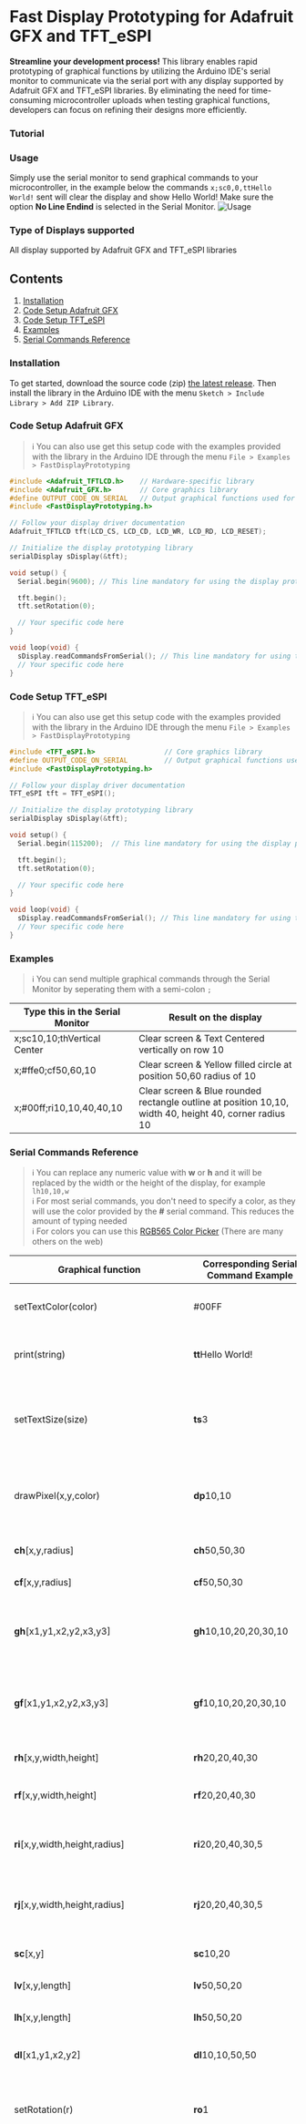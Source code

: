 # Fast Display Prototyping for Adafruit GFX and TFT_eSPI
**Streamline your development process!** This library enables rapid prototyping of graphical functions by utilizing the Arduino IDE's serial monitor to communicate via the serial port with any display supported by Adafruit GFX and TFT_eSPI libraries. By eliminating the need for time-consuming microcontroller uploads when testing graphical functions, developers can focus on refining their designs more efficiently. 

### Tutorial

### Usage
Simply use the serial monitor to send graphical commands to your microcontroller, in the example below the commands `x;sc0,0,ttHello World!` sent will clear the display and show Hello World! Make sure the option **No Line Endind** is selected in the Serial Monitor.
![Usage](https://github.com/thelastoutpostworkshop/DisplayPrototyping/blob/main/images/usage_serial_monitor.png)

### Type of Displays supported
All display supported by Adafruit GFX and TFT_eSPI libraries

## Contents
1. [Installation](#installation)
2. [Code Setup Adafruit GFX](#code-setup-adafruit-gfx)
3. [Code Setup TFT_eSPI](#code-setup-tft_espi)
4. [Examples](#examples)
5. [Serial Commands Reference](#serial-commands-reference)

### Installation
To get started, download the source code (zip) [the latest release](https://github.com/thelastoutpostworkshop/DisplayPrototyping/releases/latest). Then install the library in the Arduino IDE with the menu `Sketch > Include Library > Add ZIP Library`.

### Code Setup Adafruit GFX
>ℹ️ You can also use get this setup code with the examples provided with the library in the Arduino IDE through the menu `File > Examples > FastDisplayPrototyping`

```c
#include <Adafruit_TFTLCD.h>    // Hardware-specific library
#include <Adafruit_GFX.h>       // Core graphics library
#define OUTPUT_CODE_ON_SERIAL   // Output graphical functions used for the display
#include <FastDisplayPrototyping.h>

// Follow your display driver documentation
Adafruit_TFTLCD tft(LCD_CS, LCD_CD, LCD_WR, LCD_RD, LCD_RESET);

// Initialize the display prototyping library
serialDisplay sDisplay(&tft);

void setup() {
  Serial.begin(9600); // This line mandatory for using the display prototyping library, change the baud rate if needed

  tft.begin();
  tft.setRotation(0);

  // Your specific code here
}

void loop(void) {
  sDisplay.readCommandsFromSerial(); // This line mandatory for using the display prototyping library
  // Your specific code here
}
```

### Code Setup TFT_eSPI
>ℹ️ You can also use get this setup code with the examples provided with the library in the Arduino IDE through the menu `File > Examples > FastDisplayPrototyping`

```c
#include <TFT_eSPI.h>                 // Core graphics library
#define OUTPUT_CODE_ON_SERIAL         // Output graphical functions used for the display
#include <FastDisplayPrototyping.h>

// Follow your display driver documentation
TFT_eSPI tft = TFT_eSPI(); 

// Initialize the display prototyping library
serialDisplay sDisplay(&tft);

void setup() {
  Serial.begin(115200);  // This line mandatory for using the display prototyping library, change the baud rate if needed

  tft.begin();
  tft.setRotation(0);

  // Your specific code here
}

void loop(void) {
  sDisplay.readCommandsFromSerial(); // This line mandatory for using the display prototyping library
  // Your specific code here
}
```
### Examples
>ℹ️ You can send multiple graphical commands through the Serial Monitor by seperating them with a semi-colon `;` <br>

| Type this in the Serial Monitor | Result on the display |
|---------|-------------|
|x;sc10,10;thVertical Center | Clear screen & Text Centered vertically on row 10 |
|x;#ffe0;cf50,60,10 | Clear screen & Yellow filled circle at position 50,60 radius of 10 |
|x;#00ff;ri10,10,40,40,10 | Clear screen & Blue rounded rectangle outline at position 10,10, width 40, height 40, corner radius 10 |

### Serial Commands Reference
>ℹ️ You can replace any numeric value with **w** or **h** and it will be replaced by the width or the height of the display, for example `lh10,10,w`<br>
>ℹ️ For most serial commands, you don't need to specify a color, as they will use the color provided by the **#** serial command. This reduces the amount of typing needed<br>
>ℹ️ For colors you can use this [RGB565 Color Picker](http://www.barth-dev.de/online/rgb565-color-picker/#) (There are many others on the web)

| Graphical function | Corresponding Serial Command Example | Description | Adafruit GFX | TFT_eSPI |
|---------|-------|-------------|--------------|----------|
| setTextColor(color) | #00FF | Set Text and Graphic `color` | ✓  | ✓  |
| print(string) | **tt**Hello World! | Print `string` at current cursor position | ✓  | ✓  |
| setTextSize(size) | **ts**3 | Set character `size` multiplier (this increases pixel size) | ✓ | ✓ |
| drawPixel(x,y,color) | **dp**10,10 | Draw a pixel at position `x`,`y` using the current color | ✓ | ✓ |
| **ch**[x,y,radius] | **ch**50,50,30 | Draw a circle outline | ✓ | ✓ |
| **cf**[x,y,radius] | **cf**50,50,30 | Draw a filled circle | ✓ | ✓ |
| **gh**[x1,y1,x2,y2,x3,y3] | **gh**10,10,20,20,30,10 | Draw a triangle outline using 3 points (vertices) | ✓ | ✓ |
| **gf**[x1,y1,x2,y2,x3,y3] | **gf**10,10,20,20,30,10 | Draw a filled triangle using 3 points (vertices)| ✓ | ✓ |
| **rh**[x,y,width,height] | **rh**20,20,40,30 | Draw a rectangle outline | ✓ | ✓ |
| **rf**[x,y,width,height] | **rf**20,20,40,30 | Draw a filled rectangle | ✓ | ✓ |
| **ri**[x,y,width,height,radius] | **ri**20,20,40,30,5 | Draw a rounded corner rectangle outline | ✓ | ✓ |
| **rj**[x,y,width,height,radius] | **rj**20,20,40,30,5 | Draw a rounded corner filled rectangle | ✓ | ✓ |
| **sc**[x,y] | **sc**10,20 | Set the text cursor position | ✓ | ✓ |
| **lv**[x,y,length] | **lv**50,50,20 | Draw a vertical line | ✓ | ✓ |
| **lh**[x,y,length] | **lh**50,50,20 | Draw a horizontal line | ✓ | ✓ |
| **dl**[x1,y1,x2,y2] | **dl**10,10,50,50 | draw a line between 2 points | ✓ | ✓ |
| setRotation(r) | **ro**1 | Set rotation `r` for display (0-3 or 4-7 for BMP drawing) | ✓ | ✓ |
| fillRectHGradient(x,y,w,h,color1,color2) | **rk**10,10,60,60,07e0,001f | Draw a filled rectangle at position `x`,`y` of width `w` and height `h`, with a horizontal color gradient starting from `color1` on the left side and smoothly transitions to `color2` towards the right side | ✗ | ✓ |


### Configuration

### Library Behavior

### Library Size
